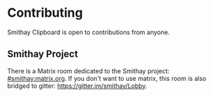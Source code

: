 # Contributing

Smithay Clipboard is open to contributions from anyone.

## Smithay Project

There is a Matrix room dedicated to the Smithay project:
[#smithay:matrix.org](https://matrix.to/#/#smithay:matrix.org). If you don't want to use matrix, this room is
also bridged to gitter: https://gitter.im/smithay/Lobby.
